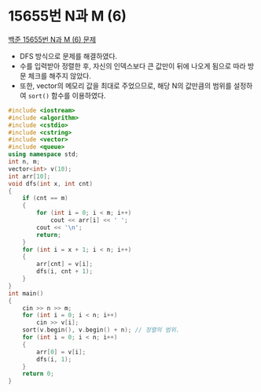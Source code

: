 # 15655번 N과 M (6)

[백준 15655번 N과 M (6) 문제](https://www.acmicpc.net/problem/15655)

- DFS 방식으로 문제를 해결하였다.
- 수를 입력받아 정렬한 후, 자신의 인덱스보다 큰 값만이 뒤에 나오게 됨으로 따라 방문 체크를 해주지 않았다.
- 또한, vector의 메모리 값을 최대로 주었으므로, 해당 N의 값만큼의 범위를 설정하여 `sort()` 함수를 이용하였다.

```c++
#include <iostream>
#include <algorithm>
#include <cstdio>
#include <cstring>
#include <vector>
#include <queue>
using namespace std;
int n, m;
vector<int> v(10);
int arr[10];
void dfs(int x, int cnt)
{
    if (cnt == m)
    {
        for (int i = 0; i < m; i++)
            cout << arr[i] << ' ';
        cout << '\n';
        return;
    }
    for (int i = x + 1; i < n; i++)
    {
        arr[cnt] = v[i];
        dfs(i, cnt + 1);
    }
}
int main()
{
    cin >> n >> m;
    for (int i = 0; i < n; i++)
        cin >> v[i];
    sort(v.begin(), v.begin() + n); // 정렬의 범위.
    for (int i = 0; i < n; i++)
    {
        arr[0] = v[i];
        dfs(i, 1);
    }
    return 0;
}

```

